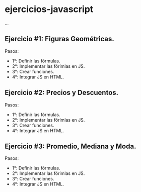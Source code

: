 # ejercicios-javascript

...

## Ejercicio #1: Figuras Geométricas.

Pasos:

- 1°: Definir las fórmulas.
- 2°: Implementar las fórimlas en JS.
- 3°: Crear funciones.
- 4°: Integrar JS en HTML.

## Ejercicio #2: Precios y Descuentos.

Pasos:

- 1°: Definir las fórmulas.
- 2°: Implementar las fórimlas en JS.
- 3°: Crear funciones.
- 4°: Integrar JS en HTML.

## Ejercicio #3: Promedio, Mediana y Moda.

Pasos:

- 1°: Definir las fórmulas.
- 2°: Implementar las fórimlas en JS.
- 3°: Crear funciones.
- 4°: Integrar JS en HTML.
